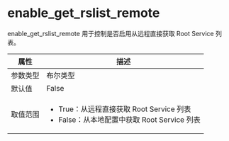 # enable_get_rslist_remote

enable_get_rslist_remote 用于控制是否启用从远程直接获取 Root Service 列表。

|  属性    | 描述     |
|----------|---------|
| 参数类型 |   布尔类型      |
| 默认值   | False     |
| 取值范围 | <ul><li>True：从远程直接获取 Root Service 列表</li><li>False：从本地配置中获取 Root Service 列表</li></ul>  |
<!-- 确认下取值为 False 的情况下说明是否正确，这是对应使用 -r 启动和使用 configserver 启动的两种情况么 -->